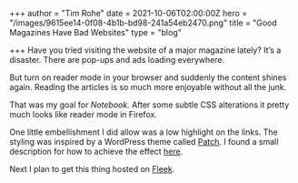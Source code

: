 +++
author = "Tim Rohe"
date = 2021-10-06T02:00:00Z
hero = "/images/9615ee14-0f08-4b1b-bd98-241a54eb2470.png"
title = "Good Magazines Have Bad Websites"
type = "blog"

+++
Have you tried visiting the website of a major magazine lately? It’s a disaster. There are pop-ups and ads loading everywhere.

But turn on reader mode in your browser and suddenly the content shines again. Reading the articles is so much more enjoyable without all the junk. 

That was my goal for _Notebook._ After some subtle CSS alterations it pretty much looks like reader mode in Firefox. 

One little embellishment I did allow was a low highlight on the links. The styling was inspired by a WordPress theme called [Patch](https://pixelgrade.com/themes/blogging/patch/). I found a small description for how to achieve the effect [here](https://www.foxinfotech.in/2019/04/css-style-for-links-thick-underline-and-highlight-text-on-mouse-hover.html). 

Next I plan to get this thing hosted on [Fleek](https://fleek.co/).